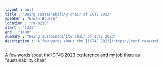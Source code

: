 ```yaml
---
layout : null
title : "Being sustainability chair of ICTS 2023"
speaker : "Erwan Bousse"
location : "na-b218"
start : "1330"
end : "1400"
summary : "Being sustainability chair of ICTS 2023"
description : "A few words about the [ICT4S 2023](https://conf.researchr.org/home/ict4s-2023) conference and my job there as 'sustainability chair'"
---
```

A few words about the [ICT4S 2023](https://conf.researchr.org/home/ict4s-2023) conference and my job there as "sustainability chair"